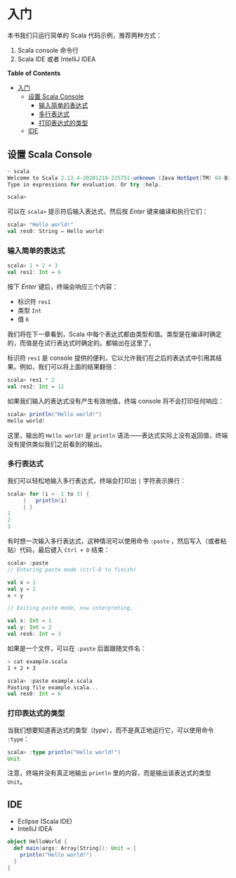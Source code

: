 # 入门

<!-- markdown-toc start - Don't edit this section. Run M-x markdown-toc-refresh-toc -->

本书我们只运行简单的 Scala 代码示例，推荐两种方式：

1. Scala console 命令行
1. Scala IDE 或者 IntelliJ IDEA

**Table of Contents**

- [入门](#入门)
  - [设置 Scala Console](#设置-scala-console)
    - [输入简单的表达式](#输入简单的表达式)
    - [多行表达式](#多行表达式)
    - [打印表达式的类型](#打印表达式的类型)
  - [IDE](#ide)

<!-- markdown-toc end -->

## 设置 Scala Console

```scala
~ scala
Welcome to Scala 2.13.4-20201218-225751-unknown (Java HotSpot(TM) 64-Bit Server VM, Java 16.0.1).
Type in expressions for evaluation. Or try :help.

scala>
```

可以在 `scala>` 提示符后输入表达式，然后按 _Enter_ 键来编译和执行它们：

```scala
scala> "Hello world!"
val res0: String = Hello world!
```

### 输入简单的表达式

```scala
scala> 1 + 2 + 3
val res1: Int = 6
```

按下 _Enter_ 键后，终端会响应三个内容：

- 标识符 `res1`
- 类型 `Int`
- 值 `6`

我们将在下一章看到，Scala 中每个表达式都由类型和值。类型是在编译时确定的，而值是在试行表达式时确定的。都输出在这里了。

标识符 `res1` 是 console 提供的便利，它以允许我们在之后的表达式中引用其结果。例如，我们可以将上面的结果翻倍：

```scala
scala> res1 * 2
val res2: Int = 12
```

如果我们输入的表达式没有产生有效地值，终端 console 将不会打印任何响应：

```scala
scala> println("Hello world!")
Hello world!
```

这里，输出的 `Hello world!` 是 `println` 语法——表达式实际上没有返回值，终端没有提供类似我们之前看到的输出。

### 多行表达式

我们可以轻松地输入多行表达式，终端会打印出 `|` 字符表示换行：

```scala
scala> for (i <- 1 to 3) {
     |   println(i)
     | }
1
2
3
```

有时想一次输入多行表达式，这种情况可以使用命令 `:paste` ，然后写入（或者粘贴）代码，最后键入 `Ctrl + D` 结束：

```scala
scala> :paste
// Entering paste mode (ctrl-D to finish)

val x = 1
val y = 2
x + y

// Exiting paste mode, now interpreting.

val x: Int = 1
val y: Int = 2
val res6: Int = 3
```

如果是一个文件，可以在 `:paste` 后面跟随文件名：

```sh
> cat example.scala
1 + 2 + 3
```

```scala
scala> :paste example.scala
Pasting file example.scala...
val res0: Int = 6
```

### 打印表达式的类型

当我们想要知道表达式的类型（_type_），而不是真正地运行它，可以使用命令 `:type`：

```scala
scala> :type println("Hello world!")
Unit
```

注意，终端并没有真正地输出 `println` 里的内容，而是输出该表达式的类型 `Unit`。

## IDE

- Eclipse (Scala IDE)
- IntelliJ IDEA

```scala
object HelloWorld {
  def main(args: Array[String]): Unit = {
    println("Hello world!")
  }
}
```

